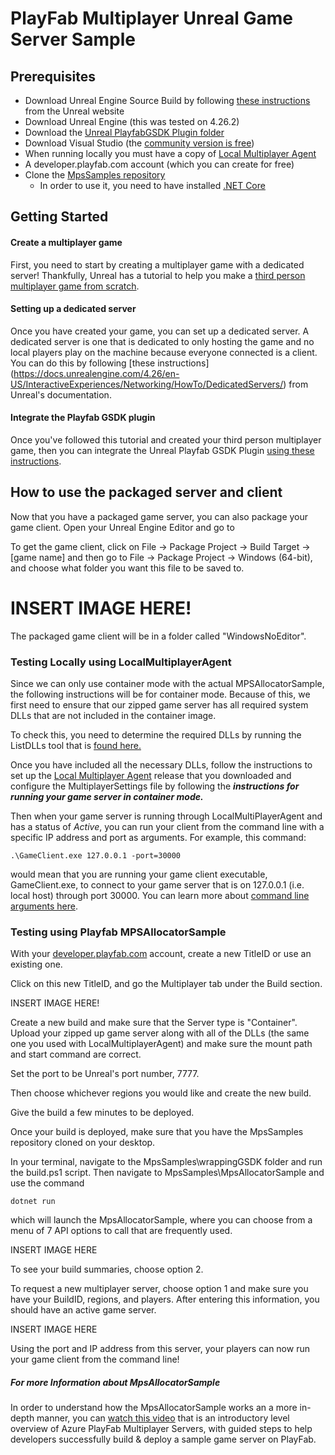 # PlayFab Multiplayer Unreal Game Server Sample

## Prerequisites
- Download Unreal Engine Source Build by following [these instructions](https://docs.unrealengine.com/4.26/en-US/ProgrammingAndScripting/ProgrammingWithCPP/DownloadingSourceCode/) from the Unreal website
- Download Unreal Engine (this was tested on 4.26.2)
- Download the [Unreal PlayfabGSDK Plugin folder](https://github.com/PlayFab/gsdk/tree/master/UnrealPlugin)
- Download Visual Studio (the [community version is free](https://visualstudio.microsoft.com/vs/community/))
- When running locally you must have a copy of [Local Multiplayer Agent](https://github.com/PlayFab/MpsAgent/releases)
- A developer.playfab.com account (which you can create for free)
- Clone the [MpsSamples repository](https://github.com/PlayFab/MpsSamples)
	- In order to use it, you need to have installed [.NET Core](https://dotnet.microsoft.com/download/dotnet-core)

## Getting Started

#### Create a multiplayer game
First, you need to start by creating a multiplayer game with a dedicated server! Thankfully, Unreal has a tutorial to help you 
make a [third person multiplayer game from scratch](https://docs.unrealengine.com/4.26/en-US/InteractiveExperiences/Networking/QuickStart/).

#### Setting up a dedicated server

Once you have created your game, you can set up a dedicated server. A dedicated server is one that is dedicated to only hosting the game 
and no local players play on the machine because everyone connected is a client. You can do this by following [these instructions]
(https://docs.unrealengine.com/4.26/en-US/InteractiveExperiences/Networking/HowTo/DedicatedServers/) from Unreal's documentation.

#### Integrate the Playfab GSDK plugin
Once you've followed this tutorial and created your third person multiplayer game, then you can integrate the Unreal Playfab GSDK Plugin
[using these instructions](https://github.com/PlayFab/gsdk/blob/master/UnrealPlugin/README.md).

## How to use the packaged server and client

Now that you have a packaged game server, you can also package your game client. Open your Unreal Engine Editor and go to

To get the game client, click on File -> Package Project -> Build Target -> [game name] and then go to File -> Package Project -> Windows (64-bit), and choose
what folder you want this file to be saved to. 

# INSERT IMAGE HERE!

The packaged game client will be in a folder called "WindowsNoEditor".


### Testing Locally using LocalMultiplayerAgent

Since we can only use container mode with the actual MPSAllocatorSample, the following instructions will be for container mode. Because of this, we first need to ensure that our zipped game server has all required system DLLs that are not included in the container image. 

To check this, you need to determine the required DLLs by running the ListDLLs tool that is [found here.](https://docs.microsoft.com/en-us/gaming/playfab/features/multiplayer/servers/determining-required-dlls)

Once you have included all the necessary DLLs, follow the instructions to set up the [Local Multiplayer Agent](https://docs.microsoft.com/en-us/gaming/playfab/features/multiplayer/servers/locally-debugging-game-servers-and-integration-with-playfab) release that you downloaded and configure the MultiplayerSettings file by following the ***instructions for running your game server in container mode.***

Then when your game server is running through LocalMultiPlayerAgent and has a status of *Active*, you can run your client from the command line with a specific IP address and port as arguments. For example, this command:

```
.\GameClient.exe 127.0.0.1 -port=30000
```

would mean that you are running your game client executable, GameClient.exe, to connect to your game server that is on 127.0.0.1 (i.e. local host) through port 30000. You can learn more about [command line arguments here](https://docs.unrealengine.com/4.26/en-US/ProductionPipelines/CommandLineArguments/).


### Testing using Playfab MPSAllocatorSample

With your [developer.playfab.com](developer.playfab.com) account, create a new TitleID or use an existing one.

Click on this new TitleID, and go the Multiplayer tab under the Build section.

INSERT IMAGE HERE!

Create a new build and make sure that the Server type is "Container". Upload your zipped up game server along with all of the DLLs (the same one you used with LocalMultiplayerAgent) and make sure the mount path and start command are correct.

Set the port to be Unreal's port number, 7777.

Then choose whichever regions you would like and create the new build. 

Give the build a few minutes to be deployed.

Once your build is deployed, make sure that you have the MpsSamples repository cloned on your desktop. 

In your terminal, navigate to the MpsSamples\wrappingGSDK folder and run the build.ps1 script. Then navigate to MpsSamples\MpsAllocatorSample and use the command 

```
dotnet run
```

which will launch the MpsAllocatorSample, where you can choose from a menu of 7 API options to call that are frequently used.

INSERT IMAGE HERE

To see your build summaries, choose option 2.

To request a new multiplayer server, choose option 1 and make sure you have your BuildID, regions, and players. After entering this information, you should have an active game server. 

INSERT IMAGE HERE

Using the port and IP address from this server, your players can now run your game client from the command line!

##### For more Information about MpsAllocatorSample

In order to understand how the MpsAllocatorSample works an a more in-depth manner, you can [watch this video]( https://www.youtube.com/watch?v=kj2TcMlvWgk) that is an introductory level overview of Azure PlayFab Multiplayer Servers, with guided steps to help developers successfully build & deploy a sample game server on PlayFab.
